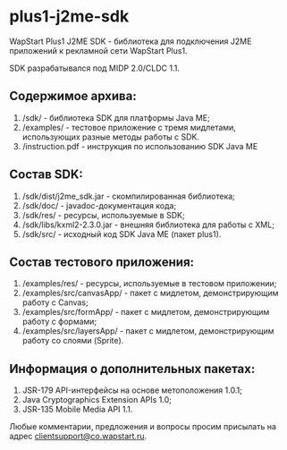 # plus1-j2me-sdk

WapStart Plus1 J2ME SDK - библиотека для подключения J2ME приложений к рекламной сети WapStart Plus1.

SDK разрабатывался под MIDP 2.0/CLDC 1.1.

## Содержимое архива:
 1. /sdk/ - библиотека SDK для платформы Java ME;
 2. /examples/  - тестовое приложение с тремя мидлетами, использующих разные методы работы с SDK.
 3. /instruction.pdf - инструкция по использованию SDK Java ME

## Состав SDK:
 1. /sdk/dist/j2me_sdk.jar - скомпилированная библиотека;
 2. /sdk/doc/ - javadoc-документация кода;
 3. /sdk/res/ - ресурсы, используемые в SDK;
 4. /sdk/libs/kxml2-2.3.0.jar - внешняя библиотека для работы с XML;
 5. /sdk/src/ - исходный код SDK Java ME (пакет plus1).

## Состав тестового приложения:
 1. /examples/res/ - ресурсы, используемые в тестовом приложении;
 2. /examples/src/canvasApp/ - пакет с мидлетом, демонстрирующим работу с Canvas;
 3. /examples/src/formApp/ - пакет с мидлетом, демонстрирующим работу с формами;
 4. /examples/src/layersApp/ - пакет с мидлетом, демонстрирующим работу со слоями (Sprite).

## Информация о дополнительных пакетах:
 1. JSR-179 API-интерфейсы на основе метоположения 1.0.1;
 2. Java Cryptographics Extension APIs 1.0;
 3. JSR-135 Mobile Media API 1.1. 

Любые комментарии, предложения и вопросы просим присылать на адрес clientsupport@co.wapstart.ru.
